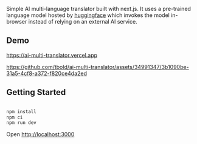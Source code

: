 Simple AI multi-language translator built with next.js. It uses a pre-trained language model hosted by [huggingface](https://huggingface.co/) which invokes the model in-browser instead of relying on an external AI service.

## Demo
[https://ai-multi-translator.vercel.app
](https://ai-multi-translator.vercel.app/)

https://github.com/tbold/ai-multi-translator/assets/34991347/3b1090be-31a5-4cf8-a372-f820ce4da2ed




## Getting Started


```bash

npm install
npm ci
npm run dev
```

Open [http://localhost:3000](http://localhost:3000)
